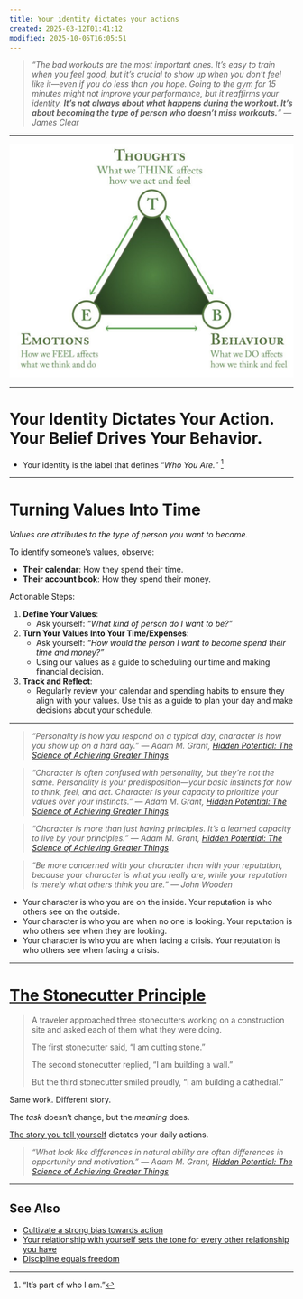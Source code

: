 ```yaml
---
title: Your identity dictates your actions
created: 2025-03-12T01:41:12
modified: 2025-10-05T16:05:51
---
```


> _“The bad workouts are the most important ones. It’s easy to train when you feel good, but it’s crucial to show up when you don’t feel like it—even if you do less than you hope. Going to the gym for 15 minutes might not improve your performance, but it reaffirms your identity. **It’s not always about what happens during the workout. It’s about becoming the type of person who doesn’t miss workouts.**” — James Clear_

---

![](../_attachments/ac5f1418b2d07a0b6be7fe26aa168d0a.jpg)

---

# Your Identity Dictates Your Action. Your Belief Drives Your Behavior.

* Your identity is the label that defines “_Who You Are._” [^1]

---

# Turning Values Into Time

_Values are attributes to the type of person you want to become._

To identify someone’s values, observe:

* **Their calendar**: How they spend their time.
* **Their account book**: How they spend their money.

Actionable Steps:

1. **Define Your Values**:
	* Ask yourself: _“What kind of person do I want to be?”_
2. **Turn Your Values Into Your Time/Expenses**:
	* Ask yourself: _“How would the person I want to become spend their time and money?”_
	* Using our values as a guide to scheduling our time and making financial decision.
3. **Track and Reflect**:
	* Regularly review your calendar and spending habits to ensure they align with your values. Use this as a guide to plan your day and make decisions about your schedule.

---

> _“Personality is how you respond on a typical day, character is how you show up on a hard day.” ― Adam M. Grant, [Hidden Potential: The Science of Achieving Greater Things](https://www.goodreads.com/work/quotes/170223349)_

> _“Character is often confused with personality, but they’re not the same. Personality is your predisposition—your basic instincts for how to think, feel, and act. Character is your capacity to prioritize your values over your instincts.” ― Adam M. Grant, [Hidden Potential: The Science of Achieving Greater Things](https://www.goodreads.com/work/quotes/170223349)_

> _“Character is more than just having principles. It’s a learned capacity to live by your principles.” ― Adam M. Grant, [Hidden Potential: The Science of Achieving Greater Things](https://www.goodreads.com/work/quotes/170223349)_

> _“Be more concerned with your character than with your reputation, because your character is what you really are, while your reputation is merely what others think you are.” — John Wooden_

* Your character is who you are on the inside. Your reputation is who others see on the outside.
* Your character is who you are when no one is looking. Your reputation is who others see when they are looking.
* Your character is who you are when facing a crisis. Your reputation is who others see when facing a crisis.

---

# [The Stonecutter Principle](https://www.sahilbloom.com/newsletter/the-stonecutter-principle)

> A traveler approached three stonecutters working on a construction site and asked each of them what they were doing.
>
> The first stonecutter said, “I am cutting stone.”
>
> The second stonecutter replied, “I am building a wall.”
>
> But the third stonecutter smiled proudly, “I am building a cathedral.”

Same work. Different story.

The _task_ doesn’t change, but the _meaning_ does.

[The story you tell yourself](be-careful-how-you-are-talking-to-yourself.md) dictates your daily actions.

> _“What look like differences in natural ability are often differences in opportunity and motivation.” ― Adam M. Grant, [Hidden Potential: The Science of Achieving Greater Things](https://www.goodreads.com/work/quotes/170223349)_

---

## See Also

* [Cultivate a strong bias towards action](cultivate-a-strong-bias-towards-action.md)
* [Your relationship with yourself sets the tone for every other relationship you have](your-relationship-with-yourself-sets-the-tone-for-every-other-relationships-you-have.md)
* [Discipline equals freedom](discipline-equals-freedom.md)

[^1]: “It’s part of who I am.”
